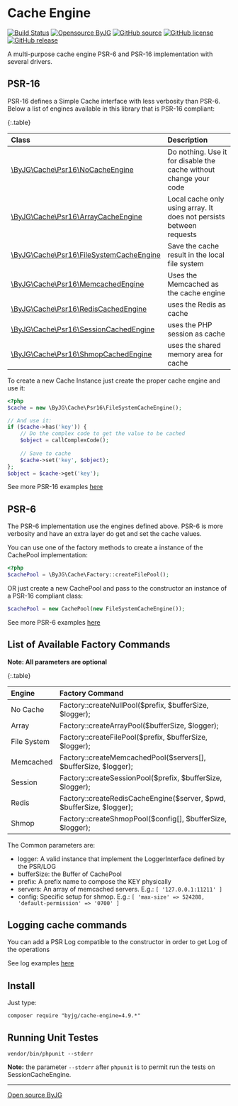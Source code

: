 # Cache Engine

[![Build Status](https://github.com/byjg/cache-engine-php/actions/workflows/phpunit.yml/badge.svg?branch=master)](https://github.com/byjg/cache-engine-php/actions/workflows/phpunit.yml)
[![Opensource ByJG](https://img.shields.io/badge/opensource-byjg-success.svg)](http://opensource.byjg.com)
[![GitHub source](https://img.shields.io/badge/Github-source-informational?logo=github)](https://github.com/byjg/cache-engine-php/)
[![GitHub license](https://img.shields.io/github/license/byjg/cache-engine-php.svg)](https://opensource.byjg.com/opensource/licensing.html)
[![GitHub release](https://img.shields.io/github/release/byjg/cache-engine-php.svg)](https://github.com/byjg/cache-engine-php/releases/)


A multi-purpose cache engine PSR-6 and PSR-16 implementation with several drivers.

## PSR-16
 
PSR-16 defines a Simple Cache interface with less verbosity than PSR-6. Below a list
of engines available in this library that is PSR-16 compliant:

{:.table}

| Class                                                                            | Description                                                         |
|:---------------------------------------------------------------------------------|:--------------------------------------------------------------------|
| [\ByJG\Cache\Psr16\NoCacheEngine](docs/class-no-cache-engine.md)                 | Do nothing. Use it for disable the cache without change your code   |
| [\ByJG\Cache\Psr16\ArrayCacheEngine](docs/class-array-cache-engine.md)           | Local cache only using array. It does not persists between requests |
| [\ByJG\Cache\Psr16\FileSystemCacheEngine](docs/class-filesystem-cache-engine.md) | Save the cache result in the local file system                      |
| [\ByJG\Cache\Psr16\MemcachedEngine](docs/class-memcached-engine.md)              | Uses the Memcached as the cache engine                              |
| [\ByJG\Cache\Psr16\RedisCachedEngine](docs/class-redis-cache-engine.md)          | uses the Redis as cache                                             |
| [\ByJG\Cache\Psr16\SessionCachedEngine](docs/class-session-cache-engine.md)      | uses the PHP session as cache                                       |
| [\ByJG\Cache\Psr16\ShmopCachedEngine](docs/class-shmop-cache-engine.md)          | uses the shared memory area for cache                               |

To create a new Cache Instance just create the proper cache engine and use it:

```php
<?php
$cache = new \ByJG\Cache\Psr16\FileSystemCacheEngine();

// And use it:
if ($cache->has('key')) {
    // Do the complex code to get the value to be cached
    $object = callComplexCode();
    
    // Save to cache
    $cache->set('key', $object);
};
$object = $cache->get('key');
```

See more PSR-16 examples [here](docs/basic-usage-psr16-simplecache.md)

## PSR-6 

The PSR-6 implementation use the engines defined above. PSR-6 is more verbosity and
have an extra layer do get and set the cache values. 

You can use one of the factory methods to create a instance of the CachePool implementation:

```php
<?php
$cachePool = \ByJG\Cache\Factory::createFilePool();
```

 OR just create a new CachePool and pass to the constructor an instance of a PSR-16 compliant class:

```php
$cachePool = new CachePool(new FileSystemCacheEngine());
```

See more PSR-6 examples [here](docs/basic-usage-psr6-cachepool.md)

## List of Available Factory Commands

**Note: All parameters are optional**

{:.table}

| Engine           | Factory Command                                                       |
|:-----------------|:----------------------------------------------------------------------|
| No Cache         | Factory::createNullPool($prefix, $bufferSize, $logger);               |
| Array            | Factory::createArrayPool($bufferSize, $logger);                       |
| File System      | Factory::createFilePool($prefix, $bufferSize, $logger);               |
| Memcached        | Factory::createMemcachedPool($servers[], $bufferSize, $logger);       |
| Session          | Factory::createSessionPool($prefix, $bufferSize, $logger);            |
| Redis            | Factory::createRedisCacheEngine($server, $pwd, $bufferSize, $logger); |
| Shmop            | Factory::createShmopPool($config[], $bufferSize, $logger);            |

The Common parameters are:

- logger: A valid instance that implement the LoggerInterface defined by the PSR/LOG
- bufferSize: the Buffer of CachePool
- prefix: A prefix name to compose the KEY physically 
- servers: An array of memcached servers. E.g.: `[ '127.0.0.1:11211' ]` 
- config: Specific setup for shmop. E.g.: `[ 'max-size' => 524288, 'default-permission' => '0700' ]`

## Logging cache commands
 
You can add a PSR Log compatible to the constructor in order to get Log of the operations

See log examples [here](docs/setup-log-handler.md)

## Install

Just type: 

```
composer require "byjg/cache-engine=4.9.*"
```


## Running Unit Testes

```
vendor/bin/phpunit --stderr
```

**Note:** the parameter `--stderr` after `phpunit` is to permit run the tests on SessionCacheEngine.  

----
[Open source ByJG](http://opensource.byjg.com)
